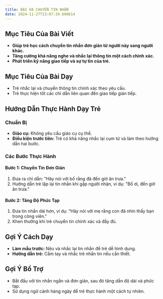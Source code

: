 ```yaml
---
title: BÀI 68 CHUYỂN TIN NHẮN
date: 2024-11-27T23:07:39.698614
---
```


## Mục Tiêu Của Bài Viết
- **Giúp trẻ học cách chuyển tin nhắn đơn giản từ người này sang người khác.**
- **Tăng cường khả năng nghe và nhắc lại thông tin một cách chính xác.**
- **Phát triển kỹ năng giao tiếp và sự tự tin của trẻ.**

## Mục Tiêu Của Bài Dạy
- Trẻ nhắc lại và chuyển thông tin chính xác theo yêu cầu.
- Trẻ thực hiện tốt các chỉ dẫn liên quan đến giao tiếp gián tiếp.

## Hướng Dẫn Thực Hành Dạy Trẻ

### Chuẩn Bị
- **Giáo cụ:** Không yêu cầu giáo cụ cụ thể.
- **Điều kiện trước tiên:** Trẻ có khả năng nhắc lại cụm từ và làm theo hướng dẫn hai bước.

### Các Bước Thực Hành
#### Bước 1: Chuyển Tin Đơn Giản
1. Đưa ra chỉ dẫn: "Hãy nói với bố rằng đã đến giờ ăn trưa."
2. Hướng dẫn trẻ lặp lại tin nhắn khi gặp người nhận, ví dụ: "Bố ơi, đến giờ ăn trưa."

#### Bước 2: Tăng Độ Phức Tạp
1. Đưa tin nhắn dài hơn, ví dụ: "Hãy nói với mẹ rằng con đã nhìn thấy bạn trong công viên."
2. Khen thưởng khi trẻ chuyển tin chính xác và đầy đủ.

## Gợi Ý Cách Dạy
- **Làm mẫu trước:** Nêu và nhắc lại tin nhắn để trẻ dễ hình dung.
- **Hướng dẫn trẻ:** Cầm tay và nhắc trẻ nhắn tin nếu cần thiết.

## Gợi Ý Bổ Trợ
- Bắt đầu với tin nhắn ngắn và đơn giản, sau đó tăng dần độ dài và phức tạp.
- Sử dụng ngữ cảnh hàng ngày để trẻ thực hành một cách tự nhiên.
